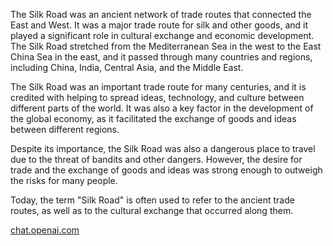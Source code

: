 <!--- Line 2 is how you write a paragraph --->
<!--- <p> Write here. </p> --->

<p> The Silk Road was an ancient network of trade routes that connected the East and West. It was a major trade route for silk and other goods, and it played a significant role in cultural exchange and economic development. The Silk Road stretched from the Mediterranean Sea in the west to the East China Sea in the east, and it passed through many countries and regions, including China, India, Central Asia, and the Middle East.

The Silk Road was an important trade route for many centuries, and it is credited with helping to spread ideas, technology, and culture between different parts of the world. It was also a key factor in the development of the global economy, as it facilitated the exchange of goods and ideas between different regions.

Despite its importance, the Silk Road was also a dangerous place to travel due to the threat of bandits and other dangers. However, the desire for trade and the exchange of goods and ideas was strong enough to outweigh the risks for many people.

Today, the term "Silk Road" is often used to refer to the ancient trade routes, as well as to the cultural exchange that occurred along them.
</p>

<a href="https://chat.openai.com/chat">chat.openai.com</a>